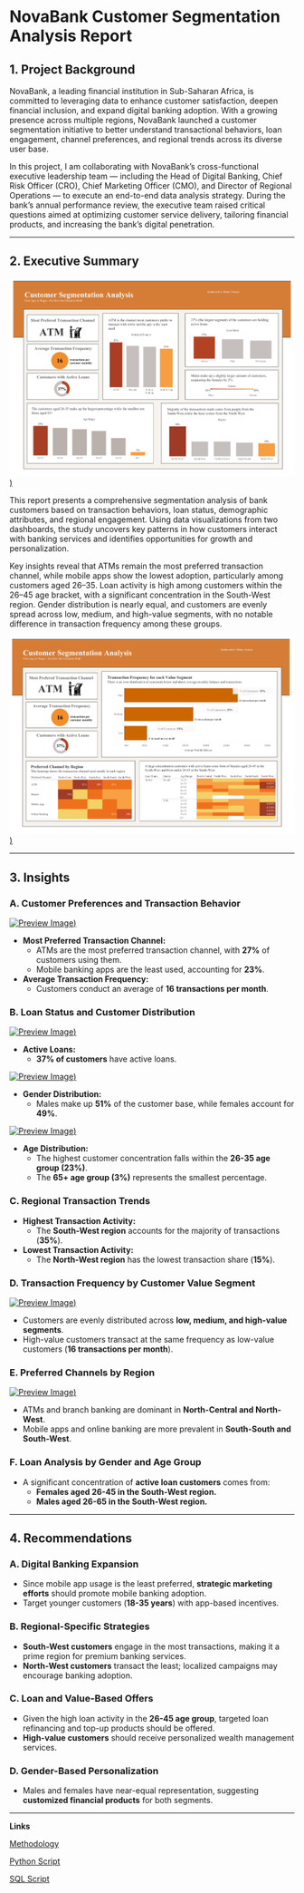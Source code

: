 # NovaBank Customer Segmentation Analysis Report

## **1. Project Background**

NovaBank, a leading financial institution in Sub-Saharan Africa, is committed to leveraging data to enhance customer satisfaction, deepen financial inclusion, and expand digital banking adoption. With a growing presence across multiple regions, NovaBank launched a customer segmentation initiative to better understand transactional behaviors, loan engagement, channel preferences, and regional trends across its diverse user base.

In this project, I am collaborating with NovaBank’s cross-functional executive leadership team — including the Head of Digital Banking, Chief Risk Officer (CRO), Chief Marketing Officer (CMO), and Director of Regional Operations — to execute an end-to-end data analysis strategy. During the bank’s annual performance review, the executive team raised critical questions aimed at optimizing customer service delivery, tailoring financial products, and increasing the bank’s digital penetration.

---
## **2. Executive Summary**

[![Preview Image](https://github.com/TiffanyNwanne/Customer-Segmentation-Analysis/blob/main/Dashboard%201.png))](https://github.com/TiffanyNwanne/Customer-Segmentation-Analysis/blob/main/Dashboard%201.png)

This report presents a comprehensive segmentation analysis of bank customers based on transaction behaviors, loan status, demographic attributes, and regional engagement. Using data visualizations from two dashboards, the study uncovers key patterns in how customers interact with banking services and identifies opportunities for growth and personalization.

Key insights reveal that ATMs remain the most preferred transaction channel, while mobile apps show the lowest adoption, particularly among customers aged 26–35. Loan activity is high among customers within the 26–45 age bracket, with a significant concentration in the South-West region. Gender distribution is nearly equal, and customers are evenly spread across low, medium, and high-value segments, with no notable difference in transaction frequency among these groups.

[![Preview Image](https://github.com/TiffanyNwanne/Customer-Segmentation-Analysis/blob/main/Dashboard%202.png))](https://github.com/TiffanyNwanne/Customer-Segmentation-Analysis/blob/main/Dashboard%202.png)

---
## **3. Insights**


### **A. Customer Preferences and Transaction Behavior**

[![Preview Image](https://github.com/TiffanyNwanne/NovaBank-Customer-Segmentation-Analysis/blob/main/Most%20Preferred%20Transaction%20Channel.png))](https://github.com/TiffanyNwanne/NovaBank-Customer-Segmentation-Analysis/blob/main/Most%20Preferred%20Transaction%20Channel.png)


- **Most Preferred Transaction Channel:**
    - ATMs are the most preferred transaction channel, with **27%** of customers using them.
    - Mobile banking apps are the least used, accounting for **23%**.
- **Average Transaction Frequency:**
    - Customers conduct an average of **16 transactions per month**.

### **B. Loan Status and Customer Distribution**
[![Preview Image](https://github.com/TiffanyNwanne/NovaBank-Customer-Segmentation-Analysis/blob/main/Loan%20Status.png))](https://github.com/TiffanyNwanne/NovaBank-Customer-Segmentation-Analysis/blob/main/Loan%20Status.png)

- **Active Loans:**
    - **37% of customers** have active loans.
 
[![Preview Image](https://github.com/TiffanyNwanne/NovaBank-Customer-Segmentation-Analysis/blob/main/Gender%20Distribution.png))](https://github.com/TiffanyNwanne/NovaBank-Customer-Segmentation-Analysis/blob/main/Gender%20Distribution.png)

- **Gender Distribution:**
    - Males make up **51%** of the customer base, while females account for **49%**.
 
[![Preview Image](https://github.com/TiffanyNwanne/NovaBank-Customer-Segmentation-Analysis/blob/main/Age%20Distribution.png))](https://github.com/TiffanyNwanne/NovaBank-Customer-Segmentation-Analysis/blob/main/Age%20Distribution.png)

- **Age Distribution:**
    - The highest customer concentration falls within the **26-35 age group (23%)**.
    - The **65+ age group (3%)** represents the smallest percentage.

### **C. Regional Transaction Trends**

- **Highest Transaction Activity:**
    - The **South-West region** accounts for the majority of transactions (**35%**).
- **Lowest Transaction Activity:**
    - The **North-West region** has the lowest transaction share (**15%**).



### **D. Transaction Frequency by Customer Value Segment**
[![Preview Image](https://github.com/TiffanyNwanne/NovaBank-Customer-Segmentation-Analysis/blob/main/Transaction%20Frequency%20for%20each%20Value%20Segment.png))](https://github.com/TiffanyNwanne/NovaBank-Customer-Segmentation-Analysis/blob/main/Transaction%20Frequency%20for%20each%20Value%20Segment.png)

- Customers are evenly distributed across **low, medium, and high-value segments**.
- High-value customers transact at the same frequency as low-value customers (**16 transactions per month**).

### **E.  Preferred Channels by Region**
[![Preview Image](https://github.com/TiffanyNwanne/NovaBank-Customer-Segmentation-Analysis/blob/main/Preferred%20Channel%20by%20Region.png))](https://github.com/TiffanyNwanne/NovaBank-Customer-Segmentation-Analysis/blob/main/Preferred%20Channel%20by%20Region.png)

- ATMs and branch banking are dominant in **North-Central and North-West**.
- Mobile apps and online banking are more prevalent in **South-South and South-West**.

### **F. Loan Analysis by Gender and Age Group**

- A significant concentration of **active loan customers** comes from:
    - **Females aged 26-45 in the South-West region.**
    - **Males aged 26-65 in the South-West region.**

---

## **4. Recommendations**

### **A. Digital Banking Expansion**

- Since mobile app usage is the least preferred, **strategic marketing efforts** should promote mobile banking adoption.
- Target younger customers (**18-35 years**) with app-based incentives.

### **B. Regional-Specific Strategies**

- **South-West customers** engage in the most transactions, making it a prime region for premium banking services.
- **North-West customers** transact the least; localized campaigns may encourage banking adoption.

### **C. Loan and Value-Based Offers**

- Given the high loan activity in the **26-45 age group**, targeted loan refinancing and top-up products should be offered.
- **High-value customers** should receive personalized wealth management services.

### **D. Gender-Based Personalization**

- Males and females have near-equal representation, suggesting **customized financial products** for both segments.

---


**Links**

[Methodology](https://github.com/TiffanyNwanne/Customer-Segmentation-Analysis/blob/main/Methodology.md)

[Python Script ](https://github.com/TiffanyNwanne/Customer-Segmentation-Analysis/blob/main/Python%20Script.pdf)

[SQL Script](https://github.com/TiffanyNwanne/Customer-Segmentation-Analysis/blob/main/SQL%20Script.pdf)




